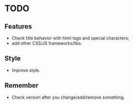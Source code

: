 # TODO

## Features
- Check title behavior with html tags and special characters;
- add other CSS/JS frameworks/libs.

## Style
- Improve style.

## Remember
- Check version after you change/add/remove something.